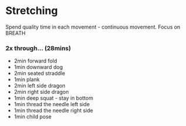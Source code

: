 # Stretching

Spend quality time in each movement - continuous movement.
Focus on BREATH

### 2x through... (28mins)
- 2min forward fold
- 1min downward dog
- 2min seated straddle
- 1min plank
- 2min left side dragon
- 2min right side dragon
- 1min deep squat - stay in bottom
- 1min thread the needle left side
- 1min thread the needle right side
- 1min child pose
